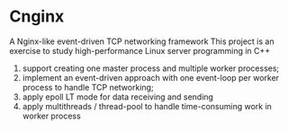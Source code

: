 # Cnginx
A Nginx-like event-driven TCP networking framework
This project is an exercise to study high-performance Linux server programming in C++
1) support creating one master process and multiple worker processes;
2) implement an event-driven approach with one event-loop per worker process to handle TCP networking;
3) apply epoll LT mode for data receiving and sending
4) apply multithreads / thread-pool to handle time-consuming work in worker process
